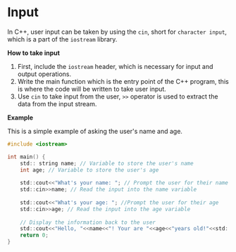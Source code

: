 # Input

In C++, user input can be taken by using the `cin`, short for `character input`, which is a part of the `iostream` library.

**How to take input**

1. First, include the `iostream` header, which is necessary for input and output operations.
2. Write the main function which is the entry point of the C++ program, this is where the code will be written to take user input.
3. Use `cin` to take input from the user, `>>` operator is used to extract the data from the input stream.

**Example**

This is a simple example of asking the user's name and age.
```c
#include <iostream>

int main() {
    std:: string name; // Variable to store the user's name
    int age; // Variable to store the user's age
    
    std::cout<<"What's your name: "; // Prompt the user for their name
    std::cin>>name; // Read the input into the name variable
    
    std::cout<<"What's your age: "; //Prompt the user for their age
    std::cin>>age; // Read the input into the age variable
    
    // Display the information back to the user
    std::cout<<"Hello, "<<name<<"! Your are "<<age<<"years old!"<<std::endl;
    return 0;
}
```




